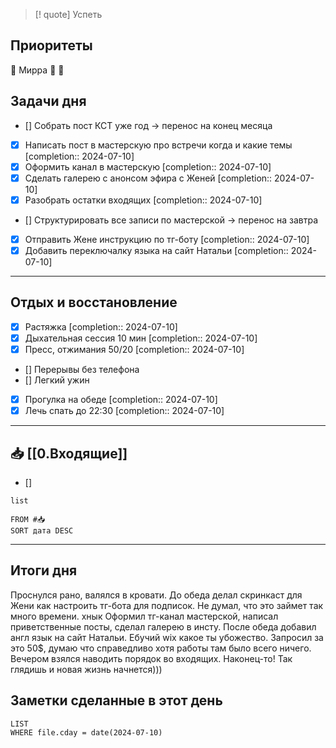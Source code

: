 > [! quote] Успеть
> 

## Приоритеты
🔴 Мирра
🔴 
🔴

## Задачи дня
- [] Собрать пост КСТ уже год → перенос на конец месяца
- [x] Написать пост в мастерскую про встречи когда и какие темы  [completion:: 2024-07-10]
- [x] Оформить канал в мастерскую  [completion:: 2024-07-10]
- [x] Сделать галерею с анонсом эфира с Женей  [completion:: 2024-07-10]
- [x] Разобрать остатки входящих  [completion:: 2024-07-10]
- [] Структурировать все записи по мастерской → перенос на завтра
- [x] Отправить Жене инструкцию по тг-боту  [completion:: 2024-07-10]
- [x] Добавить переключалку языка на сайт Натальи  [completion:: 2024-07-10]

---
## Отдых и восстановление
- [x] Растяжка  [completion:: 2024-07-10]
- [x] Дыхательная сессия 10 мин  [completion:: 2024-07-10]
- [x] Пресс, отжимания 50/20  [completion:: 2024-07-10]
- [] Перерывы без телефона
- [] Легкий ужин
- [x] Прогулка на обеде  [completion:: 2024-07-10]
- [x] Лечь спать до 22:30  [completion:: 2024-07-10]

---
## 📥 [[0.Входящие]]
- [] 



```dataview
list
	
FROM #📥
SORT дата DESC
```


---
## Итоги дня
Проснулся рано, валялся в кровати. 
До обеда делал скринкаст для Жени как настроить тг-бота для подписок. Не думал, что это займет так много времени. хнык
Оформил тг-канал мастерской, написал приветственные посты, сделал галерею в инсту.
После обеда добавил англ язык на сайт Натальи. Ебучий wix какое ты убожество. Запросил за это 50$, думаю что справедливо хотя работы там было всего ничего.
Вечером взялся наводить порядок во входящих. Наконец-то! Так глядишь и новая жизнь начнется))) 




## Заметки сделанные в этот день
```dataview
LIST
WHERE file.cday = date(2024-07-10)
```

